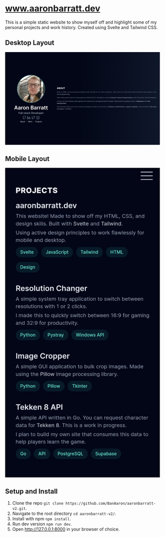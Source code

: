 # www.aaronbarratt.dev

This is a simple static website to show myself off and highlight some of my personal projects and work history. Created using Svelte and Tailwind CSS.

## Desktop Layout

![desktop-layout](images/desktop.png)

## Mobile Layout

![mobile-layout](images/mobile.png)

## Setup and Install

1. Clone the repo `git clone https://github.com/BanAaron/aaronbarratt-v2.git`.
2. Navigate to the root directory `cd aaronbarratt-v2/`.
3. Install with npm `npm install`.
4. Run dev version `npm run dev`.
5. Open http://127.0.0.1:8000 in your browser of choice.
